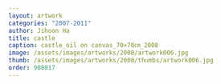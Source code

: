 ```yaml
---
layout: artwork
categories: "2007-2011"
author: Jihoon Ha
title: castle
caption: castle_oil on canvas_70×70㎝_2008
image: /assets/images/artworks/2008/artwork006.jpg
thumb: /assets/images/artworks/2008/thumbs/artwork006.jpg
order: 908017
---
```

